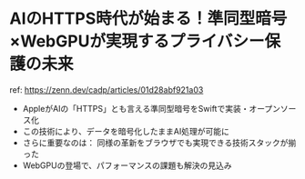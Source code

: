 # AIのHTTPS時代が始まる！準同型暗号×WebGPUが実現するプライバシー保護の未来

ref: <https://zenn.dev/cadp/articles/01d28abf921a03>

- AppleがAIの「HTTPS」とも言える準同型暗号をSwiftで実装・オープンソース化
- この技術により、データを暗号化したままAI処理が可能に
- さらに重要なのは： 同様の革新をブラウザでも実現できる技術スタックが揃った
- WebGPUの登場で、パフォーマンスの課題も解決の見込み
